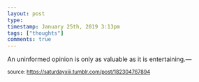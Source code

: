 ```yaml
---
layout: post
type: 
timestamp: January 25th, 2019 3:13pm
tags: ["thoughts"]
comments: true
---
```

An uninformed opinion is only as valuable as it is entertaining.&mdash; 
  
<small>source: https://saturdayxiii.tumblr.com/post/182304767894</small>